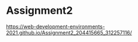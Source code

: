 # Assignment2
 
https://web-development-environments-2021.github.io/Assignment2_204415665_312257116/
